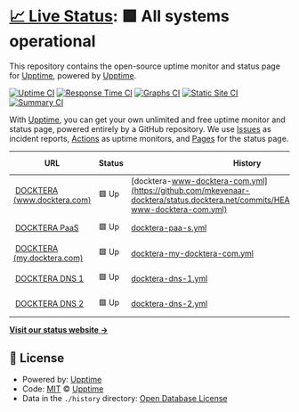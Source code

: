 # [📈 Live Status](https://status.docktera.net): <!--live status--> **🟩 All systems operational**

This repository contains the open-source uptime monitor and status page for [Upptime](https://upptime.js.org), powered by [Upptime](https://github.com/upptime/upptime).

[![Uptime CI](https://github.com/mkevenaar-docktera/status.docktera.net/workflows/Uptime%20CI/badge.svg)](https://github.com/mkevenaar-docktera/status.docktera.net/actions?query=workflow%3A%22Uptime+CI%22)
[![Response Time CI](https://github.com/mkevenaar-docktera/status.docktera.net/workflows/Response%20Time%20CI/badge.svg)](https://github.com/mkevenaar-docktera/status.docktera.net/actions?query=workflow%3A%22Response+Time+CI%22)
[![Graphs CI](https://github.com/mkevenaar-docktera/status.docktera.net/workflows/Graphs%20CI/badge.svg)](https://github.com/mkevenaar-docktera/status.docktera.net/actions?query=workflow%3A%22Graphs+CI%22)
[![Static Site CI](https://github.com/mkevenaar-docktera/status.docktera.net/workflows/Static%20Site%20CI/badge.svg)](https://github.com/mkevenaar-docktera/status.docktera.net/actions?query=workflow%3A%22Static+Site+CI%22)
[![Summary CI](https://github.com/mkevenaar-docktera/status.docktera.net/workflows/Summary%20CI/badge.svg)](https://github.com/mkevenaar-docktera/status.docktera.net/actions?query=workflow%3A%22Summary+CI%22)

With [Upptime](https://upptime.js.org), you can get your own unlimited and free uptime monitor and status page, powered entirely by a GitHub repository. We use [Issues](https://github.com/upptime/upptime/issues) as incident reports, [Actions](https://github.com/mkevenaar-docktera/status.docktera.net/actions) as uptime monitors, and [Pages](https://status.docktera.net) for the status page.

<!--start: status pages-->
<!-- This summary is generated by Upptime (https://github.com/upptime/upptime) -->
<!-- Do not edit this manually, your changes will be overwritten -->
<!-- prettier-ignore -->
| URL | Status | History | Response Time | Uptime |
| --- | ------ | ------- | ------------- | ------ |
| <img alt="" src="https://icons.duckduckgo.com/ip3/www.docktera.com.ico" height="13"> [DOCKTERA (www.docktera.com)](https://www.docktera.com) | 🟩 Up | [docktera-www-docktera-com.yml](https://github.com/mkevenaar-docktera/status.docktera.net/commits/HEAD/history/docktera-www-docktera-com.yml) | <details><summary><img alt="Response time graph" src="./graphs/docktera-www-docktera-com/response-time-week.png" height="20"> 1007ms</summary><br><a href="https://status.docktera.net/history/docktera-www-docktera-com"><img alt="Response time 1174" src="https://img.shields.io/endpoint?url=https%3A%2F%2Fraw.githubusercontent.com%2Fmkevenaar-docktera%2Fstatus.docktera.net%2FHEAD%2Fapi%2Fdocktera-www-docktera-com%2Fresponse-time.json"></a><br><a href="https://status.docktera.net/history/docktera-www-docktera-com"><img alt="24-hour response time 1030" src="https://img.shields.io/endpoint?url=https%3A%2F%2Fraw.githubusercontent.com%2Fmkevenaar-docktera%2Fstatus.docktera.net%2FHEAD%2Fapi%2Fdocktera-www-docktera-com%2Fresponse-time-day.json"></a><br><a href="https://status.docktera.net/history/docktera-www-docktera-com"><img alt="7-day response time 1007" src="https://img.shields.io/endpoint?url=https%3A%2F%2Fraw.githubusercontent.com%2Fmkevenaar-docktera%2Fstatus.docktera.net%2FHEAD%2Fapi%2Fdocktera-www-docktera-com%2Fresponse-time-week.json"></a><br><a href="https://status.docktera.net/history/docktera-www-docktera-com"><img alt="30-day response time 1129" src="https://img.shields.io/endpoint?url=https%3A%2F%2Fraw.githubusercontent.com%2Fmkevenaar-docktera%2Fstatus.docktera.net%2FHEAD%2Fapi%2Fdocktera-www-docktera-com%2Fresponse-time-month.json"></a><br><a href="https://status.docktera.net/history/docktera-www-docktera-com"><img alt="1-year response time 1166" src="https://img.shields.io/endpoint?url=https%3A%2F%2Fraw.githubusercontent.com%2Fmkevenaar-docktera%2Fstatus.docktera.net%2FHEAD%2Fapi%2Fdocktera-www-docktera-com%2Fresponse-time-year.json"></a></details> | <details><summary><a href="https://status.docktera.net/history/docktera-www-docktera-com">100.00%</a></summary><a href="https://status.docktera.net/history/docktera-www-docktera-com"><img alt="All-time uptime 100.00%" src="https://img.shields.io/endpoint?url=https%3A%2F%2Fraw.githubusercontent.com%2Fmkevenaar-docktera%2Fstatus.docktera.net%2FHEAD%2Fapi%2Fdocktera-www-docktera-com%2Fuptime.json"></a><br><a href="https://status.docktera.net/history/docktera-www-docktera-com"><img alt="24-hour uptime 100.00%" src="https://img.shields.io/endpoint?url=https%3A%2F%2Fraw.githubusercontent.com%2Fmkevenaar-docktera%2Fstatus.docktera.net%2FHEAD%2Fapi%2Fdocktera-www-docktera-com%2Fuptime-day.json"></a><br><a href="https://status.docktera.net/history/docktera-www-docktera-com"><img alt="7-day uptime 100.00%" src="https://img.shields.io/endpoint?url=https%3A%2F%2Fraw.githubusercontent.com%2Fmkevenaar-docktera%2Fstatus.docktera.net%2FHEAD%2Fapi%2Fdocktera-www-docktera-com%2Fuptime-week.json"></a><br><a href="https://status.docktera.net/history/docktera-www-docktera-com"><img alt="30-day uptime 100.00%" src="https://img.shields.io/endpoint?url=https%3A%2F%2Fraw.githubusercontent.com%2Fmkevenaar-docktera%2Fstatus.docktera.net%2FHEAD%2Fapi%2Fdocktera-www-docktera-com%2Fuptime-month.json"></a><br><a href="https://status.docktera.net/history/docktera-www-docktera-com"><img alt="1-year uptime 100.00%" src="https://img.shields.io/endpoint?url=https%3A%2F%2Fraw.githubusercontent.com%2Fmkevenaar-docktera%2Fstatus.docktera.net%2FHEAD%2Fapi%2Fdocktera-www-docktera-com%2Fuptime-year.json"></a></details>
| <img alt="" src="https://icons.duckduckgo.com/ip3/app.jls.docktera.net.ico" height="13"> [DOCKTERA PaaS](https://app.jls.docktera.net) | 🟩 Up | [docktera-paa-s.yml](https://github.com/mkevenaar-docktera/status.docktera.net/commits/HEAD/history/docktera-paa-s.yml) | <details><summary><img alt="Response time graph" src="./graphs/docktera-paa-s/response-time-week.png" height="20"> 711ms</summary><br><a href="https://status.docktera.net/history/docktera-paa-s"><img alt="Response time 854" src="https://img.shields.io/endpoint?url=https%3A%2F%2Fraw.githubusercontent.com%2Fmkevenaar-docktera%2Fstatus.docktera.net%2FHEAD%2Fapi%2Fdocktera-paa-s%2Fresponse-time.json"></a><br><a href="https://status.docktera.net/history/docktera-paa-s"><img alt="24-hour response time 561" src="https://img.shields.io/endpoint?url=https%3A%2F%2Fraw.githubusercontent.com%2Fmkevenaar-docktera%2Fstatus.docktera.net%2FHEAD%2Fapi%2Fdocktera-paa-s%2Fresponse-time-day.json"></a><br><a href="https://status.docktera.net/history/docktera-paa-s"><img alt="7-day response time 711" src="https://img.shields.io/endpoint?url=https%3A%2F%2Fraw.githubusercontent.com%2Fmkevenaar-docktera%2Fstatus.docktera.net%2FHEAD%2Fapi%2Fdocktera-paa-s%2Fresponse-time-week.json"></a><br><a href="https://status.docktera.net/history/docktera-paa-s"><img alt="30-day response time 833" src="https://img.shields.io/endpoint?url=https%3A%2F%2Fraw.githubusercontent.com%2Fmkevenaar-docktera%2Fstatus.docktera.net%2FHEAD%2Fapi%2Fdocktera-paa-s%2Fresponse-time-month.json"></a><br><a href="https://status.docktera.net/history/docktera-paa-s"><img alt="1-year response time 817" src="https://img.shields.io/endpoint?url=https%3A%2F%2Fraw.githubusercontent.com%2Fmkevenaar-docktera%2Fstatus.docktera.net%2FHEAD%2Fapi%2Fdocktera-paa-s%2Fresponse-time-year.json"></a></details> | <details><summary><a href="https://status.docktera.net/history/docktera-paa-s">100.00%</a></summary><a href="https://status.docktera.net/history/docktera-paa-s"><img alt="All-time uptime 99.97%" src="https://img.shields.io/endpoint?url=https%3A%2F%2Fraw.githubusercontent.com%2Fmkevenaar-docktera%2Fstatus.docktera.net%2FHEAD%2Fapi%2Fdocktera-paa-s%2Fuptime.json"></a><br><a href="https://status.docktera.net/history/docktera-paa-s"><img alt="24-hour uptime 100.00%" src="https://img.shields.io/endpoint?url=https%3A%2F%2Fraw.githubusercontent.com%2Fmkevenaar-docktera%2Fstatus.docktera.net%2FHEAD%2Fapi%2Fdocktera-paa-s%2Fuptime-day.json"></a><br><a href="https://status.docktera.net/history/docktera-paa-s"><img alt="7-day uptime 100.00%" src="https://img.shields.io/endpoint?url=https%3A%2F%2Fraw.githubusercontent.com%2Fmkevenaar-docktera%2Fstatus.docktera.net%2FHEAD%2Fapi%2Fdocktera-paa-s%2Fuptime-week.json"></a><br><a href="https://status.docktera.net/history/docktera-paa-s"><img alt="30-day uptime 100.00%" src="https://img.shields.io/endpoint?url=https%3A%2F%2Fraw.githubusercontent.com%2Fmkevenaar-docktera%2Fstatus.docktera.net%2FHEAD%2Fapi%2Fdocktera-paa-s%2Fuptime-month.json"></a><br><a href="https://status.docktera.net/history/docktera-paa-s"><img alt="1-year uptime 99.98%" src="https://img.shields.io/endpoint?url=https%3A%2F%2Fraw.githubusercontent.com%2Fmkevenaar-docktera%2Fstatus.docktera.net%2FHEAD%2Fapi%2Fdocktera-paa-s%2Fuptime-year.json"></a></details>
| <img alt="" src="https://icons.duckduckgo.com/ip3/my.docktera.com.ico" height="13"> [DOCKTERA (my.docktera.com)](https://my.docktera.com) | 🟩 Up | [docktera-my-docktera-com.yml](https://github.com/mkevenaar-docktera/status.docktera.net/commits/HEAD/history/docktera-my-docktera-com.yml) | <details><summary><img alt="Response time graph" src="./graphs/docktera-my-docktera-com/response-time-week.png" height="20"> 1639ms</summary><br><a href="https://status.docktera.net/history/docktera-my-docktera-com"><img alt="Response time 1766" src="https://img.shields.io/endpoint?url=https%3A%2F%2Fraw.githubusercontent.com%2Fmkevenaar-docktera%2Fstatus.docktera.net%2FHEAD%2Fapi%2Fdocktera-my-docktera-com%2Fresponse-time.json"></a><br><a href="https://status.docktera.net/history/docktera-my-docktera-com"><img alt="24-hour response time 1610" src="https://img.shields.io/endpoint?url=https%3A%2F%2Fraw.githubusercontent.com%2Fmkevenaar-docktera%2Fstatus.docktera.net%2FHEAD%2Fapi%2Fdocktera-my-docktera-com%2Fresponse-time-day.json"></a><br><a href="https://status.docktera.net/history/docktera-my-docktera-com"><img alt="7-day response time 1639" src="https://img.shields.io/endpoint?url=https%3A%2F%2Fraw.githubusercontent.com%2Fmkevenaar-docktera%2Fstatus.docktera.net%2FHEAD%2Fapi%2Fdocktera-my-docktera-com%2Fresponse-time-week.json"></a><br><a href="https://status.docktera.net/history/docktera-my-docktera-com"><img alt="30-day response time 1896" src="https://img.shields.io/endpoint?url=https%3A%2F%2Fraw.githubusercontent.com%2Fmkevenaar-docktera%2Fstatus.docktera.net%2FHEAD%2Fapi%2Fdocktera-my-docktera-com%2Fresponse-time-month.json"></a><br><a href="https://status.docktera.net/history/docktera-my-docktera-com"><img alt="1-year response time 1769" src="https://img.shields.io/endpoint?url=https%3A%2F%2Fraw.githubusercontent.com%2Fmkevenaar-docktera%2Fstatus.docktera.net%2FHEAD%2Fapi%2Fdocktera-my-docktera-com%2Fresponse-time-year.json"></a></details> | <details><summary><a href="https://status.docktera.net/history/docktera-my-docktera-com">100.00%</a></summary><a href="https://status.docktera.net/history/docktera-my-docktera-com"><img alt="All-time uptime 99.92%" src="https://img.shields.io/endpoint?url=https%3A%2F%2Fraw.githubusercontent.com%2Fmkevenaar-docktera%2Fstatus.docktera.net%2FHEAD%2Fapi%2Fdocktera-my-docktera-com%2Fuptime.json"></a><br><a href="https://status.docktera.net/history/docktera-my-docktera-com"><img alt="24-hour uptime 100.00%" src="https://img.shields.io/endpoint?url=https%3A%2F%2Fraw.githubusercontent.com%2Fmkevenaar-docktera%2Fstatus.docktera.net%2FHEAD%2Fapi%2Fdocktera-my-docktera-com%2Fuptime-day.json"></a><br><a href="https://status.docktera.net/history/docktera-my-docktera-com"><img alt="7-day uptime 100.00%" src="https://img.shields.io/endpoint?url=https%3A%2F%2Fraw.githubusercontent.com%2Fmkevenaar-docktera%2Fstatus.docktera.net%2FHEAD%2Fapi%2Fdocktera-my-docktera-com%2Fuptime-week.json"></a><br><a href="https://status.docktera.net/history/docktera-my-docktera-com"><img alt="30-day uptime 100.00%" src="https://img.shields.io/endpoint?url=https%3A%2F%2Fraw.githubusercontent.com%2Fmkevenaar-docktera%2Fstatus.docktera.net%2FHEAD%2Fapi%2Fdocktera-my-docktera-com%2Fuptime-month.json"></a><br><a href="https://status.docktera.net/history/docktera-my-docktera-com"><img alt="1-year uptime 99.91%" src="https://img.shields.io/endpoint?url=https%3A%2F%2Fraw.githubusercontent.com%2Fmkevenaar-docktera%2Fstatus.docktera.net%2FHEAD%2Fapi%2Fdocktera-my-docktera-com%2Fuptime-year.json"></a></details>
| <img alt="" src="https://icons.duckduckgo.com/ip3/null.ico" height="13"> [DOCKTERA DNS 1](ns1.docktera.domains) | 🟩 Up | [docktera-dns-1.yml](https://github.com/mkevenaar-docktera/status.docktera.net/commits/HEAD/history/docktera-dns-1.yml) | <details><summary><img alt="Response time graph" src="./graphs/docktera-dns-1/response-time-week.png" height="20"> 135ms</summary><br><a href="https://status.docktera.net/history/docktera-dns-1"><img alt="Response time 157" src="https://img.shields.io/endpoint?url=https%3A%2F%2Fraw.githubusercontent.com%2Fmkevenaar-docktera%2Fstatus.docktera.net%2FHEAD%2Fapi%2Fdocktera-dns-1%2Fresponse-time.json"></a><br><a href="https://status.docktera.net/history/docktera-dns-1"><img alt="24-hour response time 168" src="https://img.shields.io/endpoint?url=https%3A%2F%2Fraw.githubusercontent.com%2Fmkevenaar-docktera%2Fstatus.docktera.net%2FHEAD%2Fapi%2Fdocktera-dns-1%2Fresponse-time-day.json"></a><br><a href="https://status.docktera.net/history/docktera-dns-1"><img alt="7-day response time 135" src="https://img.shields.io/endpoint?url=https%3A%2F%2Fraw.githubusercontent.com%2Fmkevenaar-docktera%2Fstatus.docktera.net%2FHEAD%2Fapi%2Fdocktera-dns-1%2Fresponse-time-week.json"></a><br><a href="https://status.docktera.net/history/docktera-dns-1"><img alt="30-day response time 158" src="https://img.shields.io/endpoint?url=https%3A%2F%2Fraw.githubusercontent.com%2Fmkevenaar-docktera%2Fstatus.docktera.net%2FHEAD%2Fapi%2Fdocktera-dns-1%2Fresponse-time-month.json"></a><br><a href="https://status.docktera.net/history/docktera-dns-1"><img alt="1-year response time 160" src="https://img.shields.io/endpoint?url=https%3A%2F%2Fraw.githubusercontent.com%2Fmkevenaar-docktera%2Fstatus.docktera.net%2FHEAD%2Fapi%2Fdocktera-dns-1%2Fresponse-time-year.json"></a></details> | <details><summary><a href="https://status.docktera.net/history/docktera-dns-1">100.00%</a></summary><a href="https://status.docktera.net/history/docktera-dns-1"><img alt="All-time uptime 100.00%" src="https://img.shields.io/endpoint?url=https%3A%2F%2Fraw.githubusercontent.com%2Fmkevenaar-docktera%2Fstatus.docktera.net%2FHEAD%2Fapi%2Fdocktera-dns-1%2Fuptime.json"></a><br><a href="https://status.docktera.net/history/docktera-dns-1"><img alt="24-hour uptime 100.00%" src="https://img.shields.io/endpoint?url=https%3A%2F%2Fraw.githubusercontent.com%2Fmkevenaar-docktera%2Fstatus.docktera.net%2FHEAD%2Fapi%2Fdocktera-dns-1%2Fuptime-day.json"></a><br><a href="https://status.docktera.net/history/docktera-dns-1"><img alt="7-day uptime 100.00%" src="https://img.shields.io/endpoint?url=https%3A%2F%2Fraw.githubusercontent.com%2Fmkevenaar-docktera%2Fstatus.docktera.net%2FHEAD%2Fapi%2Fdocktera-dns-1%2Fuptime-week.json"></a><br><a href="https://status.docktera.net/history/docktera-dns-1"><img alt="30-day uptime 100.00%" src="https://img.shields.io/endpoint?url=https%3A%2F%2Fraw.githubusercontent.com%2Fmkevenaar-docktera%2Fstatus.docktera.net%2FHEAD%2Fapi%2Fdocktera-dns-1%2Fuptime-month.json"></a><br><a href="https://status.docktera.net/history/docktera-dns-1"><img alt="1-year uptime 100.00%" src="https://img.shields.io/endpoint?url=https%3A%2F%2Fraw.githubusercontent.com%2Fmkevenaar-docktera%2Fstatus.docktera.net%2FHEAD%2Fapi%2Fdocktera-dns-1%2Fuptime-year.json"></a></details>
| <img alt="" src="https://icons.duckduckgo.com/ip3/null.ico" height="13"> [DOCKTERA DNS 2](ns2.docktera.domains) | 🟩 Up | [docktera-dns-2.yml](https://github.com/mkevenaar-docktera/status.docktera.net/commits/HEAD/history/docktera-dns-2.yml) | <details><summary><img alt="Response time graph" src="./graphs/docktera-dns-2/response-time-week.png" height="20"> 140ms</summary><br><a href="https://status.docktera.net/history/docktera-dns-2"><img alt="Response time 142" src="https://img.shields.io/endpoint?url=https%3A%2F%2Fraw.githubusercontent.com%2Fmkevenaar-docktera%2Fstatus.docktera.net%2FHEAD%2Fapi%2Fdocktera-dns-2%2Fresponse-time.json"></a><br><a href="https://status.docktera.net/history/docktera-dns-2"><img alt="24-hour response time 164" src="https://img.shields.io/endpoint?url=https%3A%2F%2Fraw.githubusercontent.com%2Fmkevenaar-docktera%2Fstatus.docktera.net%2FHEAD%2Fapi%2Fdocktera-dns-2%2Fresponse-time-day.json"></a><br><a href="https://status.docktera.net/history/docktera-dns-2"><img alt="7-day response time 140" src="https://img.shields.io/endpoint?url=https%3A%2F%2Fraw.githubusercontent.com%2Fmkevenaar-docktera%2Fstatus.docktera.net%2FHEAD%2Fapi%2Fdocktera-dns-2%2Fresponse-time-week.json"></a><br><a href="https://status.docktera.net/history/docktera-dns-2"><img alt="30-day response time 145" src="https://img.shields.io/endpoint?url=https%3A%2F%2Fraw.githubusercontent.com%2Fmkevenaar-docktera%2Fstatus.docktera.net%2FHEAD%2Fapi%2Fdocktera-dns-2%2Fresponse-time-month.json"></a><br><a href="https://status.docktera.net/history/docktera-dns-2"><img alt="1-year response time 143" src="https://img.shields.io/endpoint?url=https%3A%2F%2Fraw.githubusercontent.com%2Fmkevenaar-docktera%2Fstatus.docktera.net%2FHEAD%2Fapi%2Fdocktera-dns-2%2Fresponse-time-year.json"></a></details> | <details><summary><a href="https://status.docktera.net/history/docktera-dns-2">100.00%</a></summary><a href="https://status.docktera.net/history/docktera-dns-2"><img alt="All-time uptime 100.00%" src="https://img.shields.io/endpoint?url=https%3A%2F%2Fraw.githubusercontent.com%2Fmkevenaar-docktera%2Fstatus.docktera.net%2FHEAD%2Fapi%2Fdocktera-dns-2%2Fuptime.json"></a><br><a href="https://status.docktera.net/history/docktera-dns-2"><img alt="24-hour uptime 100.00%" src="https://img.shields.io/endpoint?url=https%3A%2F%2Fraw.githubusercontent.com%2Fmkevenaar-docktera%2Fstatus.docktera.net%2FHEAD%2Fapi%2Fdocktera-dns-2%2Fuptime-day.json"></a><br><a href="https://status.docktera.net/history/docktera-dns-2"><img alt="7-day uptime 100.00%" src="https://img.shields.io/endpoint?url=https%3A%2F%2Fraw.githubusercontent.com%2Fmkevenaar-docktera%2Fstatus.docktera.net%2FHEAD%2Fapi%2Fdocktera-dns-2%2Fuptime-week.json"></a><br><a href="https://status.docktera.net/history/docktera-dns-2"><img alt="30-day uptime 100.00%" src="https://img.shields.io/endpoint?url=https%3A%2F%2Fraw.githubusercontent.com%2Fmkevenaar-docktera%2Fstatus.docktera.net%2FHEAD%2Fapi%2Fdocktera-dns-2%2Fuptime-month.json"></a><br><a href="https://status.docktera.net/history/docktera-dns-2"><img alt="1-year uptime 100.00%" src="https://img.shields.io/endpoint?url=https%3A%2F%2Fraw.githubusercontent.com%2Fmkevenaar-docktera%2Fstatus.docktera.net%2FHEAD%2Fapi%2Fdocktera-dns-2%2Fuptime-year.json"></a></details>

<!--end: status pages-->

[**Visit our status website →**](https://status.docktera.net)

## 📄 License

- Powered by: [Upptime](https://github.com/upptime/upptime)
- Code: [MIT](./LICENSE) © [Upptime](https://upptime.js.org)
- Data in the `./history` directory: [Open Database License](https://opendatacommons.org/licenses/odbl/1-0/)
